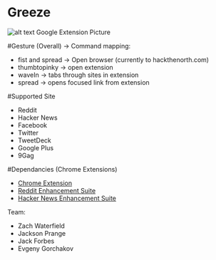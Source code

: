 Greeze
===

![alt text](http://zlwaterfield.com/img/greezeext.jpg "Myo Greeze")
Google Extension Picture

#Gesture (Overall) -> Command mapping:
- fist and spread -> Open browser (currently to hackthenorth.com)
- thumbtopinky -> open extension
- waveIn -> tabs through sites in extension
- spread -> opens focused link from extension

#Supported Site
- Reddit
- Hacker News
- Facebook
- Twitter 
- TweetDeck
- Google Plus
- 9Gag


#Dependancies (Chrome Extensions)
- [Chrome Extension](https://chrome.google.com/webstore/detail/myo-internet-browsing/jppipfjlphmfmcdckheaflljahlddone)
- [Reddit Enhancement Suite](https://chrome.google.com/webstore/detail/reddit-enhancement-suite/kbmfpngjjgdllneeigpgjifpgocmfgmb)
- [Hacker News Enhancement Suite](https://chrome.google.com/webstore/detail/hacker-news-enhancement-s/bappiabcodbpphnojdiaddhnilfnjmpm?hl=en)

Team:

- Zach Waterfield
- Jackson Prange
- Jack Forbes
- Evgeny Gorchakov